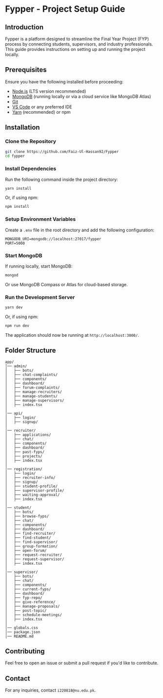 # Fypper - Project Setup Guide

## Introduction
Fypper is a platform designed to streamline the Final Year Project (FYP) process by connecting students, supervisors, and industry professionals. This guide provides instructions on setting up and running the project locally.

## Prerequisites
Ensure you have the following installed before proceeding:
- [Node.js](https://nodejs.org/) (LTS version recommended)
- [MongoDB](https://www.mongodb.com/) (running locally or via a cloud service like MongoDB Atlas)
- [Git](https://git-scm.com/)
- [VS Code](https://code.visualstudio.com/) or any preferred IDE
- [Yarn](https://yarnpkg.com/) (recommended) or npm

## Installation

### Clone the Repository
```sh
git clone https://github.com/Faiz-Ul-Hassan92/Fypper
cd fypper
```

### Install Dependencies
Run the following command inside the project directory:
```sh
yarn install
```
Or, if using npm:
```sh
npm install
```

### Setup Environment Variables
Create a `.env` file in the root directory and add the following configuration:
```env
MONGODB_URI=mongodb://localhost:27017/fypper
PORT=5000
```


### Start MongoDB
If running locally, start MongoDB:
```sh
mongod
```
Or use MongoDB Compass or Atlas for cloud-based storage.

### Run the Development Server
```sh
yarn dev
```
Or, if using npm:
```sh
npm run dev
```

The application should now be running at `http://localhost:3000/`.

## Folder Structure
```
app/
│── admin/
│   ├── bots/
│   ├── chat-complaints/
│   ├── components/
│   ├── dashboard/
│   ├── forum-complaints/
│   ├── manage-recruiters/
│   ├── manage-students/
│   ├── manage-supervisors/
│   ├── index.tsx
│
│── api/
│   ├── login/
│   ├── signup/
│
│── recruiter/
│   ├── applications/
│   ├── chat/
│   ├── components/
│   ├── dashboard/
│   ├── past-fyps/
│   ├── projects/
│   ├── index.tsx
│
│── registration/
│   ├── login/
│   ├── recruiter-info/
│   ├── signup/
│   ├── student-profile/
│   ├── supervisor-profile/
│   ├── waiting-approval/
│   ├── index.tsx
│
│── student/
│   ├── bots/
│   ├── browse-fyps/
│   ├── chat/
│   ├── components/
│   ├── dashboard/
│   ├── find-recruiter/
│   ├── find-student/
│   ├── find-supervisor/
│   ├── group-formation/
│   ├── open-forum/
│   ├── request-recruiter/
│   ├── request-supervisor/
│   ├── index.tsx
│
│── supervisor/
│   ├── bots/
│   ├── chat/
│   ├── components/
│   ├── current-fyps/
│   ├── dashboard/
│   ├── fyp-repo/
│   ├── give-reference/
│   ├── manage-proposals/
│   ├── post-topic/
│   ├── schedule-meetings/
│   ├── index.tsx
│
│── globals.css
│── package.json
│── README.md
```

## Contributing
Feel free to open an issue or submit a pull request if you'd like to contribute.


## Contact
For any inquiries, contact `i220818@nu.edu.pk`.

